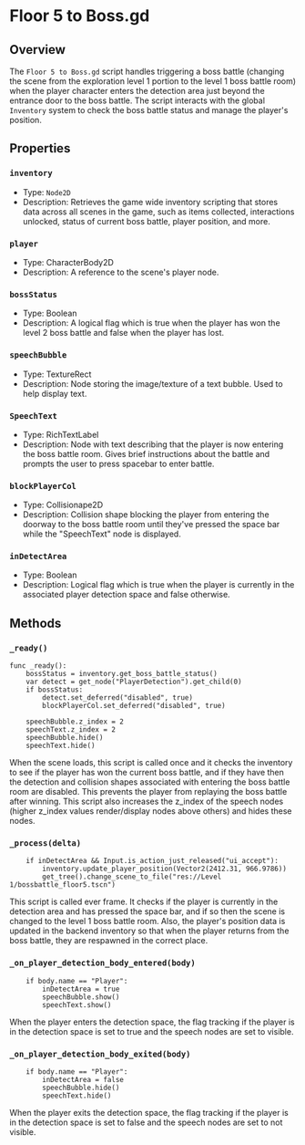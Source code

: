 # Floor 5 to Boss.gd

## Overview

The `Floor 5 to Boss.gd` script handles triggering a boss battle (changing the scene from the exploration level 1 portion to the level 1 boss battle room) when the player character enters the detection area just beyond the entrance door to the boss battle. The script interacts with the global `Inventory` system to check the boss battle status and manage the player's position.

## Properties

### `inventory`

- Type: `Node2D`
- Description: Retrieves the game wide inventory scripting that stores data across all scenes in the game, such as items collected, interactions unlocked, status of current boss battle, player position, and more.

### `player`

- Type: CharacterBody2D
- Description: A reference to the scene's player node.

### `bossStatus`

- Type: Boolean
- Description: A logical flag which is true when the player has won the level 2 boss battle and false when the player has lost.

### `speechBubble`

- Type: TextureRect
- Description: Node storing the image/texture of a text bubble. Used to help display text.

### `SpeechText`

- Type: RichTextLabel
- Description: Node with text describing that the player is now entering the boss battle room. Gives brief instructions about the battle and prompts the user to press spacebar to enter battle.

### `blockPlayerCol`

- Type: Collisionape2D
- Description: Collision shape blocking the player from entering the doorway to the boss battle room until they've pressed the space bar while the "SpeechText" node is displayed.

### `inDetectArea`

- Type: Boolean
- Description: Logical flag which is true when the player is currently in the associated player detection space and false otherwise. 

## Methods

### `_ready()`

```gdscript
func _ready():
	bossStatus = inventory.get_boss_battle_status()
	var detect = get_node("PlayerDetection").get_child(0)
	if bossStatus:
		detect.set_deferred("disabled", true)
		blockPlayerCol.set_deferred("disabled", true)
	
	speechBubble.z_index = 2
	speechText.z_index = 2
	speechBubble.hide()
	speechText.hide()
```
When the scene loads, this script is called once and it checks the inventory to see if the player has won the current boss battle, and if they have then the detection and collision shapes associated with entering the boss battle room are disabled. This prevents the player from replaying the boss battle after winning. This script also increases the z_index of the speech nodes (higher z_index values render/display nodes above others) and hides these nodes.

### `_process(delta)`

```func _process(delta):
	if inDetectArea && Input.is_action_just_released("ui_accept"):
		inventory.update_player_position(Vector2(2412.31, 966.9786))
		get_tree().change_scene_to_file("res://Level 1/bossbattle_floor5.tscn")
```
This script is called ever frame. It checks if the player is currently in the detection area and has pressed the space bar, and if so then the scene is changed to the level 1 boss battle room. Also, the player's position data is updated in the backend inventory so that when the player returns from the boss battle, they are respawned in the correct place.

### `_on_player_detection_body_entered(body)`

```func _on_player_detection_body_entered(body):
	if body.name == "Player":
		inDetectArea = true
		speechBubble.show()
		speechText.show()
```
When the player enters the detection space, the flag tracking if the player is in the detection space is set to true and the speech nodes are set to visible. 

### `_on_player_detection_body_exited(body)`

```func _on_player_detection_body_exited(body):
	if body.name == "Player":
		inDetectArea = false
		speechBubble.hide()
		speechText.hide()
```
When the player exits the detection space, the flag tracking if the player is in the detection space is set to false and the speech nodes are set to not visible. 